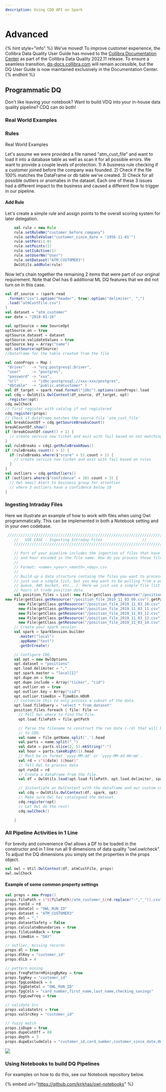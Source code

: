 ```yaml
---
description: Using CDQ API on Spark
---
```


# Advanced

{% hint style="info" %}
We've moved! To improve customer experience, the Collibra Data Quality User Guide has moved to the [Collibra Documentation Center](https://productresources.collibra.com/docs/collibra/latest/Content/DataQuality/DQApis/Advanced\_1.htm) as part of the Collibra Data Quality 2022.11 release. To ensure a seamless transition, [dq-docs.collibra.com](http://dq-docs.collibra.com/) will remain accessible, but the DQ User Guide is now maintained exclusively in the Documentation Center.
{% endhint %}

## Programmatic DQ

Don't like leaving your notebook? Want to build VDQ into your in-house data quality pipeline? CDQ can do both!

### Real World Examples

### Rules

Real World Examples

Let's assume we were provided a file named "atm\_cust\_file" and want to load it into a database table as well as scan it for all possible errors. We want to provide a couple levels of protection. 1) A business rule checking if a customer joined before the company was founded. 2) Check if the file 100% matches the DataFrame or db table we've created. 3) Check for all possible outliers or anomalies in the dataset. Each one of these 3 issues had a different impact to the business and caused a different flow to trigger in our pipeline.

#### Add Rule

Let's create a simple rule and assign points to the overall scoring system for later delegation.

```scala
    val rule = new Rule
    rule.setRuleNm("customer_before_company")
    rule.setRuleValue("customer_since_date < '1956-11-01'")
    rule.setPerc(1.0)
    rule.setPoints(1)
    rule.setIsActive(1)
    rule.setUserNm("User")
    rule.setDataset("ATM_CUSTOMER3")
    OwlUtils.addRule(rule)
```

Now let's chain together the remaining 2 items that were part of our original requirement. Note that Owl has 6 additional ML DQ features that we did not turn on in this case.

```scala
val df_source = (spark.read
 .format("csv").option("header", true).option("delimiter", ",")
 .load("atmCustFile.csv")
)
val dataset = "atm_customer"
var date = "2018-01-16"

val optSource = new SourceOpt
optSource.on = true
optSource.dataset = dataset
optSource.validateValues = true
optSource.key = Array("name")
opt.setSource(optSource)
//Dataframe for the table created from the file

val connProps = Map (
 "driver"   -> "org.postgresql.Driver",
 "user"     -> "postgres",
 "password" -> "xxx",
 "url"      -> "jdbc:postgresql://xxx:xxx/postgres",
 "dbtable"  -> "public.atmCustomer" )
val df_target = spark.read.format("jdbc").options(connProps).load
val cdq = OwlUtils.OwlContext(df_source, df_target, opt)
 .register(opt)
cdq.owlCheck
// first register with catalog if not registered
cdq.register(props)
// Check if dataframe matches the source file 'atm_cust_file'
val breakCountDf = cdq.getSourceBreaksCount()
breakCountDf.show()
if (breakCountDf.count() > 1) {
  // create service now ticket and exit with fail based on not matching to original file
}
val ruleBreaks = cdq1.getRuleBreakRows()
if (ruleBreaks.count() > 1) {
  if (ruleBreaks.where($"score" > 5).count > 1) {
    // create service now ticket and exit with fail based on rules
  }
}
val outliers = cdq.getOutliers()
if (outliers.where($"confidence" < 10).count > 3) {
  // Owl email Alert to business group for attention
  // where 3 outliers have a confidence below 10
}

```

### Ingesting Intraday Files

Here we illustrate an example of how to work with files when using Owl programmatically. This can be implemented in both a Notebook setting and in your own codebase.

```scala
 ///////////////////////////////////////////////////////////////////////////
    //   USE CASE - Ingesting Intraday Files                  //
    ///////////////////////////////////////////////////////////////////////////

    // Part of your pipeline includes the ingestion of files that have the date
    // and hour encoded in the file name. How do you process those files using Owl?
    //
    // Format: <name>_<year>_<month>_<day>.csv
    //
    // Build up a data structure containg the files you want to process (here we
    // just use a simple list, but you may want to be pulling from a pubsub
    // queue, AWS bucket, etc...). Here we just use a simple file list of 6
    // hours of trade position data.
    val position_files = List( new File(getClass.getResource("/position_file_2019_11_03_08.csv").getPath),
new File(getClass.getResource("/position_file_2019_11_03_09.csv").getPath),
      new File(getClass.getResource("/position_file_2019_11_03_10.csv").getPath),
      new File(getClass.getResource("/position_file_2019_11_03_11.csv").getPath),
      new File(getClass.getResource("/position_file_2019_11_03_12.csv").getPath),
      new File(getClass.getResource("/position_file_2019_11_03_13.csv").getPath),
      new File(getClass.getResource("/position_file_2019_11_03_14.csv").getPath))
    // Create your spark session.
    val spark = SparkSession.builder
      .master("local")
      .appName("test")
      .getOrCreate()

    // Configure CDQ.
    val opt = new OwlOptions
    opt.dataset = "positions"
    opt.load.delimiter = ","
    opt.spark.master = "local[1]"
    opt.dupe.on = true
    opt.dupe.include = Array("ticker", "cid")
    opt.outlier.on = true
    opt.outlier.key = Array("cid")
    opt.outlier.timeBin = TimeBin.HOUR
    // Customize this to only process a subset of the data.
    opt.load.fileQuery = "select * from dataset"
    position_files.foreach { file: File =>
      // Tell Owl where to find the file.
      opt.load.filePath = file.getPath

      // Parse the filename to construct the run date (-rd) that will be passed
      // to CDQ.
      val name = file.getName.split('.').head
      val parts = name.split("_")
      val date = parts.slice(2, 5).mkString("-")
      val hour = parts.takeRight(1).head
      // Must be in format 'yyyy-MM-dd' or 'yyyy-MM-dd HH:mm'.
      val rd = s"${date} ${hour}"
      // Tell Owl to process data
      opt.runId = rd
      // Create a DataFrame from the file.
      val df = OwlUtils.load(opt.load.filePath, opt.load.delimiter, spark)

      // Instantiate an OwlContext with the dataframe and our custom configuration.
      val cdq = OwlUtils.OwlContext(df, spark, opt)
      // Make sure Owl has catalogued the dataset.
      cdq.register(opt)
      // Let Owl do the rest!
      cdq.owlCheck()

    }
```

### All Pipeline Activities in 1 Line

For brevity and convenience Owl allows a DF to be loaded in the constructor and in 1 line run all 9 dimensions of data quality "owl.owlcheck". To adjust the DQ dimensions you simply set the properties in the props object.

```scala
val owl = Util.OwlContext(df, atmCustFile, props)
owl.owlCheck
```

#### Example of some common property settings

```scala
val props = new Props()
props.filePath = s"${filePath}/atm_customer_${rd.replace("-","_")}.csv"
props.runId = rd
props.dateCol = "OWL_RUN_ID"
props.dataset = "ATM_CUSTOMER3"
props.del = ","
props.datasetSafety = false
props.calculateBoundaries = true
props.fileLookBack = true
props.timeBin = "DAY"

// outlier, missing records
props.dl = true
props.dlKey = "customer_id"
props.dlLb = 4

// pattern mining
props.freqPatternMiningByKey = true
props.fpgKey = "customer_id"
props.fpgLookback = 4
props.fpgDateCol = "OWL_RUN_ID"
props.fpgCols = "card_number,first_name,last_name,checking_savings"
props.fpgLowFreq = true

// validate Src
props.validateSrc = true
props.valSrcKey = "customer_id"

// fuzzy match
props.isDupe = true
props.dupeCutOff = 88
props.depth = 3
props.dupeExcludeCols = "customer_id,card_number,customer_since_date,OWL_RUN_ID"
```

![](../../../.gitbook/assets/owl-spark-dq=pipeline.png)

### Using Notebooks to build DQ Pipelines

For examples on how to do this, see our Notebook repository below.

{% embed url="https://github.com/kirkhas/owl-notebooks" %}

##

